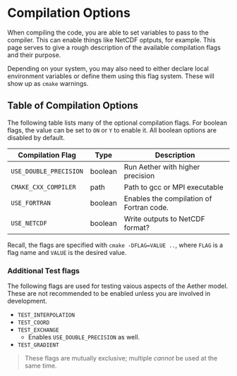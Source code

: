 # Compilation Options

When compiling the code, you are able to set variables to pass to the compiler.
This can enable things like NetCDF optputs, for example. This page serves to
give a rough description of the available compilation flags and their purpose.

Depending on your system, you may also need to either declare local environment
variables or define them using this flag system.  These will show up as `cmake`
warnings.

## Table of Compilation Options

The following table lists many of the optional compilation flags. For boolean
flags, the value can be set to `ON` or `Y` to enable it. All boolean options are
disabled by default.

| Compilation Flag       | Type    | Description                              |
| ---------------------- | ------- | ---------------------------------------- |
| `USE_DOUBLE_PRECISION` | boolean | Run Aether with higher precision         |
| `CMAKE_CXX_COMPILER`   | path    | Path to gcc or MPI executable            |
| `USE_FORTRAN`          | boolean | Enables the compilation of Fortran code. |
| `USE_NETCDF`           | boolean | Write outputs to NetCDF format?          |

Recall, the flags are specified with `cmake -DFLAG=VALUE ..`, where  `FLAG` is a
flag name and `VALUE` is the desired value.

### Additional Test flags

The following flags are used for testing vaious aspects of the Aether model.
These are not recommended to be enabled unless you are involved in development.

- `TEST_INTERPOLATION`
- `TEST_COORD`
- `TEST_EXCHANGE`
  - Enables `USE_DOUBLE_PRECISION` as well.
- `TEST_GRADIENT`

> These flags are mutually exclusive; multiple *cannot* be used at the same time.
